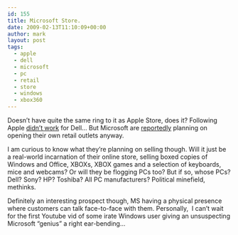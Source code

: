 ```yaml
---
id: 155
title: Microsoft Store.
date: 2009-02-13T11:10:09+00:00
author: mark
layout: post
tags:
  - apple
  - dell
  - microsoft
  - pc
  - retail
  - store
  - windows
  - xbox360
---
```

Doesn&#8217;t have quite the same ring to it as Apple Store, does it? Following Apple [didn&#8217;t work](http://www.channelregister.co.uk/2008/01/31/dell_abandonds_us_kiosks/) for Dell&#8230; But Microsoft are [reportedly](http://www.theregister.co.uk/2009/02/13/microsoft_retail_store/) planning on opening their own retail outlets anyway.

I am curious to know what they&#8217;re planning on selling though. Will it just be a real-world incarnation of their online store, selling boxed copies of Windows and Office, XBOXs, XBOX games and a selection of keyboards, mice and webcams? Or will they be flogging PCs too? But if so, whose PCs? Dell? Sony? HP? Toshiba? All PC manufacturers? Political minefield, methinks.

Definitely an interesting prospect though, MS having a physical presence where customers can talk face-to-face with them. Personally,  I can&#8217;t wait for the first Youtube vid of some irate Windows user giving an unsuspecting Microsoft &#8220;genius&#8221; a right ear-bending&#8230;